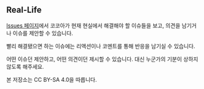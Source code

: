 ## Real-Life
[Issues 페이지](https://github.com/Hoto-Cocoa/Real-Life/issues)에서 코코아가 현재 현실에서 해결해야 할 이슈들을 보고, 의견을 남기거나 이슈를 제안할 수 있습니다.

빨리 해결됐으면 하는 이슈에는 리액션이나 코멘트를 통해 반응을 남기실 수 있습니다.

어떤 이슈던 제안하고, 어떤 의견이던 제시할 수 있습니다. 대신 누군가의 기분이 상하지 않도록 해주세요.

본 저장소는 CC BY-SA 4.0을 따릅니다.

